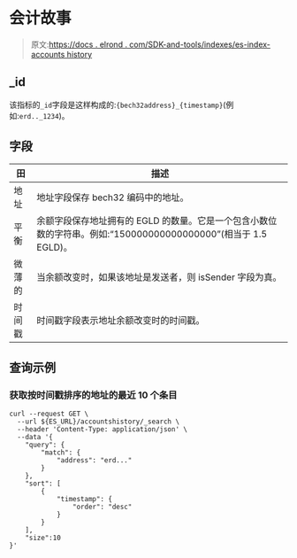 # 会计故事

> 原文:[https://docs . elrond . com/SDK-and-tools/indexes/es-index-accounts history](https://docs.elrond.com/sdk-and-tools/indices/es-index-accountshistory)

 ## _id

该指标的`_id`字段是这样构成的:`{bech32address}_{timestamp}`(例如:`erd.._1234`)。

## 字段

| 田 | 描述 |
| --- | --- |
| 地址 | 地址字段保存 bech32 编码中的地址。 |
| 平衡 | 余额字段保存地址拥有的 EGLD 的数量。它是一个包含小数位数的字符串。例如:“150000000000000000”(相当于 1.5 EGLD)。 |
| 微薄的 | 当余额改变时，如果该地址是发送者，则 isSender 字段为真。 |
| 时间戳 | 时间戳字段表示地址余额改变时的时间戳。 |

## 查询示例

### 获取按时间戳排序的地址的最近 10 个条目

```
curl --request GET \
  --url ${ES_URL}/accountshistory/_search \
  --header 'Content-Type: application/json' \
  --data '{
    "query": {
        "match": {
            "address": "erd..."
        }
    },
    "sort": [
        {
            "timestamp": {
                "order": "desc"
            }
        }
    ],
    "size":10
}' 
```